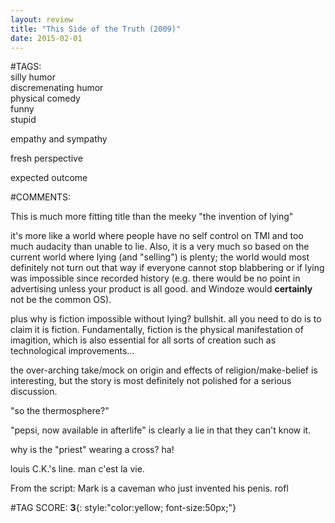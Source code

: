 ```yaml
---  
layout: review  
title: "This Side of the Truth (2009)"  
date: 2015-02-01  
---  
```

  
#TAGS:  
silly humor  
discremenating humor  
physical comedy  
funny  
stupid  
  
empathy and sympathy  
  
fresh perspective  
  
expected outcome  
  
#COMMENTS:  
  
This is much more fitting title than the meeky "the invention of lying"  
  
it's more like a world where people have no self control on TMI and too much audacity than unable to lie. Also, it is a very much so based on the current world where lying (and "selling") is plenty; the world would most definitely not turn out that way if everyone cannot stop blabbering or if lying was impossible since recorded history (e.g. there would be no point in advertising unless your product is all good. and Windoze would **certainly** not be the common OS).  
  
plus why is fiction impossible without lying? bullshit. all you need to do is to claim it is fiction. Fundamentally, fiction is the physical manifestation of imagition, which is also essential for all sorts of creation such as technological improvements...  
  
the over-arching take/mock on origin and effects of religion/make-belief is interesting, but the story is most definitely not polished for a serious discussion.  
  
"so the thermosphere?"  
  
"pepsi, now available in afterlife" is clearly a lie in that they can't know it.  
  
why is the "priest" wearing a cross? ha!  
  
louis C.K.'s line. man c'est la vie.  
  
From the script: Mark is a caveman who just invented his penis. rofl  
  
  
  
  
  
#TAG SCORE: **3**{: style:"color:yellow; font-size:50px;"}  
